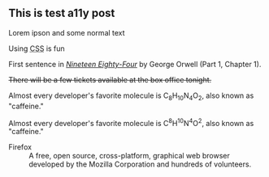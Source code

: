 ## This is test a11y post

Lorem ipson and some normal text

Using <abbr title="Cascading Style Sheet">CSS</abbr> is fun

First sentence in <cite><a href="http://www.george-orwell.org/1984/0.html">Nineteen Eighty-Four</a></cite> by George Orwell (Part 1, Chapter 1).

<p><s>There will be a few tickets available at the box office tonight.</s></p>

Almost every developer's favorite molecule is
C<sub>8</sub>H<sub>10</sub>N<sub>4</sub>O<sub>2</sub>, also known as "caffeine."

Almost every developer's favorite molecule is
C<sup>8</sup>H<sup>10</sup>N<sup>4</sup>O<sup>2</sup>, also known as "caffeine."

<dl>
  <dt>Firefox</dt>
  <dd>
    A free, open source, cross-platform,
    graphical web browser developed by the
    Mozilla Corporation and hundreds of
    volunteers.
  </dd>

  <!-- Other terms and descriptions -->
</dl>
